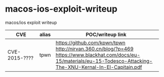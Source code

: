 # macos-ios-exploit-writeup
macos/ios exploit writeup

CVE               |alias                                    |POC/writeup link|
------------------|-----------------------------------------|----------------|
CVE-2015-????|tpwn|https://github.com/kpwn/tpwn<br>http://nirvan.360.cn/blog/?p=469<br>https://www.blackhat.com/docs/eu-15/materials/eu-15-Todesco-Attacking-The-XNU-Kernal-In-El-Capitain.pdf|
